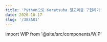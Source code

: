 ```yaml
---
title: 'Python으로 Karatsuba 알고리즘 구현하기'
date: 2020-10-17
slug: '/383A01'
---
```


import WIP from '@site/src/components/WIP'

<WIP state="translating" />
